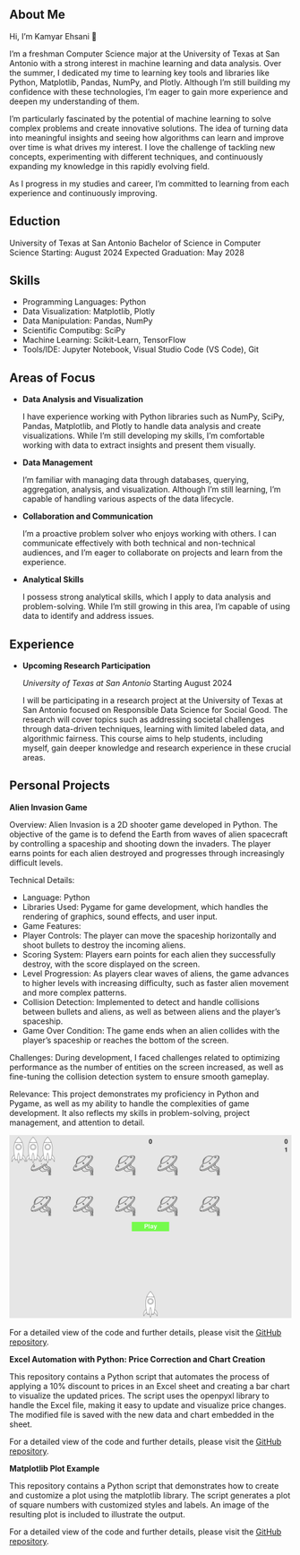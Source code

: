 ## About Me
Hi, I’m Kamyar Ehsani 👋

I’m a freshman Computer Science major at the University of Texas at San Antonio with a strong interest in machine learning and data analysis. Over the summer, I dedicated my time to learning key tools and libraries like Python, Matplotlib, Pandas, NumPy, and Plotly. Although I’m still building my confidence with these technologies, I’m eager to gain more experience and deepen my understanding of them.

I’m particularly fascinated by the potential of machine learning to solve complex problems and create innovative solutions. The idea of turning data into meaningful insights and seeing how algorithms can learn and improve over time is what drives my interest. I love the challenge of tackling new concepts, experimenting with different techniques, and continuously expanding my knowledge in this rapidly evolving field.

As I progress in my studies and career, I’m committed to learning from each experience and continuously improving.

## Eduction
University of Texas at San Antonio
Bachelor of Science in Computer Science
Starting: August 2024
Expected Graduation: May 2028

## Skills
*   Programming Languages: Python
*   Data Visualization: Matplotlib, Plotly
*   Data Manipulation: Pandas, NumPy
*   Scientific Computibg: SciPy
*   Machine Learning: Scikit-Learn, TensorFlow
*   Tools/IDE: Jupyter Notebook, Visual Studio Code (VS Code), Git

## Areas of Focus

- **Data Analysis and Visualization**

  I have experience working with Python libraries such as NumPy, SciPy, Pandas, Matplotlib, and Plotly to handle data analysis and create visualizations. While I’m still developing my skills, I’m comfortable working with data to extract insights and present them visually.

- **Data Management**

  I’m familiar with managing data through databases, querying, aggregation, analysis, and visualization. Although I’m still learning, I’m capable of handling various aspects of the data lifecycle.

- **Collaboration and Communication**

  I’m a proactive problem solver who enjoys working with others. I can communicate effectively with both technical and non-technical audiences, and I’m eager to collaborate on projects and learn from the experience.

- **Analytical Skills**

  I possess strong analytical skills, which I apply to data analysis and problem-solving. While I’m still growing in this area, I’m capable of using data to identify and address issues.

## Experience

- **Upcoming Research Participation**

  *University of Texas at San Antonio*
Starting August 2024

  I will be participating in a research project at the University of Texas at San Antonio focused on Responsible Data Science for Social Good. The research will cover topics such as addressing societal challenges through data-driven techniques, learning with limited labeled data, and algorithmic fairness. This course aims to help students, including myself, gain deeper knowledge and research experience in these crucial areas.

## Personal Projects

**Alien Invasion Game**

  Overview:
Alien Invasion is a 2D shooter game developed in Python. The objective of the game is to defend the Earth from waves of alien spacecraft by controlling a spaceship and shooting down the invaders. The player earns points for each alien destroyed and progresses through increasingly difficult levels.

Technical Details:

- Language: Python
- Libraries Used: Pygame for game development, which handles the rendering of graphics, sound effects, and user input.
- Game Features:
-  Player Controls: The player can move the spaceship horizontally and shoot bullets to destroy the incoming aliens.
-  Scoring System: Players earn points for each alien they successfully destroy, with the score displayed on the screen.
-  Level Progression: As players clear waves of aliens, the game advances to higher levels with increasing difficulty, such as   faster alien movement and more complex patterns.
- Collision Detection: Implemented to detect and handle collisions between bullets and aliens, as well as between aliens and   the player’s spaceship.
- Game Over Condition: The game ends when an alien collides with the player’s spaceship or reaches the bottom of the screen.

Challenges:
During development, I faced challenges related to optimizing performance as the number of entities on the screen increased, as well as fine-tuning the collision detection system to ensure smooth gameplay.

Relevance:
This project demonstrates my proficiency in Python and Pygame, as well as my ability to handle the complexities of game development. It also reflects my skills in problem-solving, project management, and attention to detail.

![Alien Invasion Game Screenshot](images/Alien%20Invasion.png)

For a detailed view of the code and further details, please visit the [GitHub repository](https://github.com/KamyarEh/KamyarEhsani.github.io/tree/main).

**Excel Automation with Python: Price Correction and Chart Creation**

This repository contains a Python script that automates the process of applying a 10% discount to prices in an Excel sheet and creating a bar chart to visualize the updated prices. The script uses the openpyxl library to handle the Excel file, making it easy to update and visualize price changes. The modified file is saved with the new data and chart embedded in the sheet.

For a detailed view of the code and further details, please visit the [GitHub repository](https://github.com/KamyarEh/KamyarEhsani.github.io/tree/main).

**Matplotlib Plot Example**

This repository contains a Python script that demonstrates how to create and customize a plot using the matplotlib library. The script generates a plot of square numbers with customized styles and labels. An image of the resulting plot is included to illustrate the output.



For a detailed view of the code and further details, please visit the [GitHub repository](https://github.com/KamyarEh/KamyarEhsani.github.io/tree/main).
